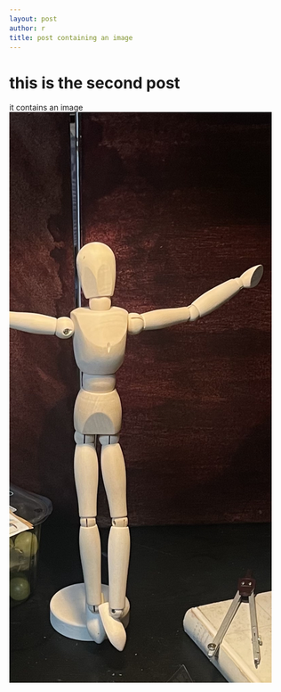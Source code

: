 ```yaml
---
layout: post
author: r
title: post containing an image
---
```


# this is the second post

it contains an image
![model](/assets/images/image1.jpeg)


